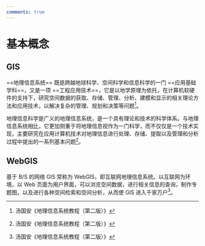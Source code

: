 ```yaml
---
comments: true
---
```


# 基本概念

## GIS

==地理信息系统== 既是跨越地球科学、空间科学和信息科学的一门 ==应用基础学科==，又是一项 ==工程应用技术==，它是以地学原理为依托，在计算机软硬件的支持下，研究空间数据的获取、存储、管理、分析、建模和显示的相关理论方法和应用技术，以解决复杂的管理、规划和决策等问题[^1]。

地理信息科学是广义的地理信息系统，是一个具有理论和技术的科学体系。与地理信息系统相比，它更加侧重于将地理信息视作为一门科学，而不仅仅是一个技术实现，主要研究在应用计算机技术对地理信息进行处理、存储、提取以及管理和分析过程中提出的一系列基本问题[^1]。

## WebGIS

基于 B/S 的网络 GIS 常称为 WebGIS，即互联网地理信息系统。以互联网为环境，以 Web 页面为用户界面，可以浏览空间数据，进行相关信息的查询，制作专题图，以及进行各种空间检索和空间分析，从而使 GIS 进入千家万户[^1]。

[^1]: 汤国安《地理信息系统教程（第二版）》
